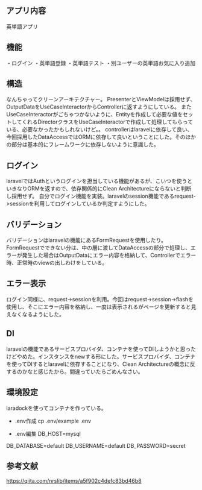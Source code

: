 ## アプリ内容
英単語アプリ

## 機能
・ログイン
・英単語登録
・英単語テスト
・別ユーザーの英単語お気に入り追加

## 構造
なんちゃってクリーンアーキテクチャー。
PresenterとViewModelは採用せず、OutputDataをUseCaseInteractorからControllerに返すようにしている。
またUseCaseInteractorがごちゃつかないように、Entityを作成して必要な値をセットしてくれるDirectorクラスをUseCaseInteractorで作成して処理してもらっている、必要なかったかもしれないけど。。
controllerはlaravelに依存して良い、今回採用したDataAccessではORMに依存して良いということにした。そのほかの部分は基本的にフレームワークに依存しないように意識した。

## ログイン
laravelではAuthというログインを担当している機能があるが、こいつを使うといきなりORMを返すので、依存関係的にClean Architectureにならないと判断し採用せず。
自分でログイン機能を実装。laravelのsession機能であるrequest->sessionを利用してログインしているか判定すようにした。

## バリデーション
バリデーションはlaravelの機能にあるFormRequestを使用したり。FormRequestでできない分は、中の層に渡してDataAccessの部分で処理し、エラーが発生した場合はOutputDataにエラー内容を格納して、Controllerでエラー時、正常時のviewの出しわけをしている。

## エラー表示
ログイン同様に、request->sessionを利用。今回はrequest->session->flashを使用し、そこにエラー内容を格納し、一度は表示されるがページを更新すると見えなくなるようにした。

## DI
laravelの機能であるサービスプロバイダ、コンテナを使ってDIしようかと思ったけどやめた。インスタンスをnewする形にした。サービスプロバイダ、コンテナを使ってDIするとlaravelに依存することになり、Clean Architectureの概念に反するのかなと感じたから。間違っていたらごめんなさい。

## 環境設定
laradockを使ってコンテナを作っている。

- .env作成
cp .env/example .env

- .env編集
DB_HOST=mysql

DB_DATABASE=default
DB_USERNAME=default
DB_PASSWORD=secret

## 参考文献
https://qiita.com/nrslib/items/a5f902c4defc83bd46b8
